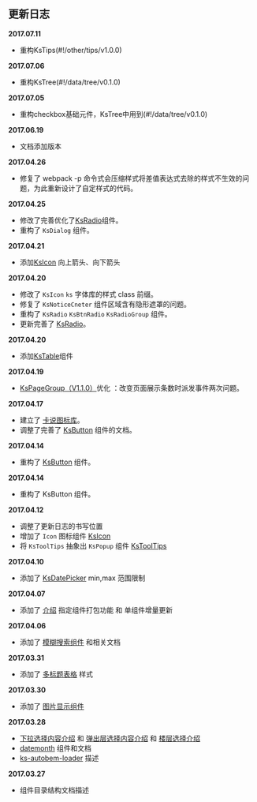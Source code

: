 ## 更新日志

**2017.07.11**
- 重构KsTips(#!/other/tips/v1.0.0)

**2017.07.06**
- 重构KsTree(#!/data/tree/v0.1.0)

**2017.07.05**
- 重构checkbox基础元件，KsTree中用到(#!/data/tree/v0.1.0)

**2017.06.19**
- 文档添加版本

**2017.04.26**
- 修复了 webpack -p 命令式会压缩样式将差值表达式去除的样式不生效的问题，为此重新设计了自定样式的代码。

**2017.04.25**
- 修改了完善优化了[KsRadio](#!/notice/dialog)组件。
- 重构了 `KsDialog` 组件。

**2017.04.21**
- 添加[KsIcon](#!/base/icons-list) 向上箭头、向下箭头

**2017.04.20**
- 修改了 `KsIcon` `ks` 字体库的样式 class 前缀。
- 修复了 `KsNoticeCneter` 组件区域含有隐形遮罩的问题。
- 重构了 `KsRadio` `KsBtnRadio` `KsRadioGroup` 组件。
- 更新完善了 [KsRadio](#!/form/radio)。

**2017.04.20**
- 添加[KsTable](#!/data/multiple-table)组件

**2017.04.19**
- [KsPageGroup（V1.1.0）](#!/data/page)优化 ：改变页面展示条数时派发事件两次问题。

**2017.04.17**
- 建立了 [卡说图标库](#!/base/icons-list)。
- 调整了完善了 [KsButton](#!/base/button) 组件的文档。

**2017.04.14**
- 重构了 [KsButton](#!/base/button) 组件。

**2017.04.14**
- 重构了 KsButton 组件。

**2017.04.12**
- 调整了更新日志的书写位置
- 增加了 `Icon` 图标组件 [KsIcon](#!/base/icons)
- 将 `KsToolTips` 抽象出 `KsPopup` 组件 [KsToolTips](#!/other/tooltips)

**2017.04.10**
- 添加了 [KsDatePicker](#!/form/date-picker) min,max 范围限制

**2017.04.07**
- 添加了 [介绍](#!/guide/intro) 指定组件打包功能 和 单组件增量更新

**2017.04.06**
- 添加了 [模糊搜索组件](#!/data/search) 和相关文档

**2017.03.31**
- 添加了 [多标题表格](#!/data/multiple-table) 样式

**2017.03.30**
- 添加了 [图片显示组件](#!/data/image)

**2017.03.28**
- [下拉选择内容介绍](#!/data/dropchoose) 和 [弹出层选择内容介绍](#!/data/dialogchoose) 和 [楼层选择介绍](#!/data/floorchoose)
- [datemonth](#!/form/date-picker) 组件和文档
- [ks-autobem-loader](#!/guide/dir) 描述

**2017.03.27**
- 组件目录结构文档描述
